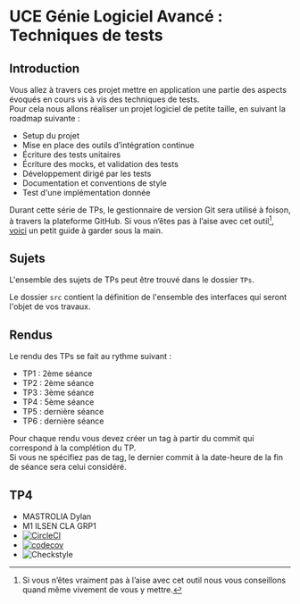 # UCE Génie Logiciel Avancé : Techniques de tests

## Introduction

Vous allez à travers ces projet mettre en application une partie des aspects évoqués en cours vis à vis des techniques de tests.  
Pour cela nous allons réaliser un projet logiciel de petite taille, en suivant la roadmap suivante : 
- Setup du projet
- Mise en place des outils d’intégration continue
- Écriture des tests unitaires
- Écriture des mocks, et validation des tests
- Développement dirigé par les tests
- Documentation et conventions de style
- Test d'une implémentation donnée

Durant cette série de TPs, le gestionnaire de version Git sera utilisé à foison, à travers la plateforme GitHub. Si vous n’êtes pas à l’aise avec cet outil[^1], [voici](http://rogerdudler.github.io/git-guide/) un petit guide à garder sous la main.

## Sujets

L'ensemble des sujets de TPs peut être trouvé dans le dossier `TPs`.

Le dossier `src` contient la définition de l'ensemble des interfaces qui seront l'objet de vos travaux.

## Rendus

Le rendu des TPs se fait au rythme suivant :

- TP1 : 2ème séance
- TP2 : 2ème séance
- TP3 : 3ème séance
- TP4 : 5ème séance
- TP5 : dernière séance
- TP6 : dernière séance

Pour chaque rendu vous devez créer un tag à partir du commit qui correspond à la complétion du TP.  
Si vous ne spécifiez pas de tag, le dernier commit à la date-heure de la fin de séance sera celui considéré.

[^1]: Si vous n’êtes vraiment pas à l’aise avec cet outil nous vous conseillons quand même vivement de vous y mettre.


## TP4

- MASTROLIA Dylan
- M1 ILSEN CLA GRP1
- [![CircleCI](https://dl.circleci.com/status-badge/img/gh/Dylan-Mastrolia-univ/ceri-m1-techniques-de-test/tree/master.svg?style=svg)](https://dl.circleci.com/status-badge/redirect/gh/Dylan-Mastrolia-univ/ceri-m1-techniques-de-test/tree/master)
- [![codecov](https://codecov.io/github/Dylan-Mastrolia-univ/ceri-m1-techniques-de-test/graph/badge.svg?token=CA5FWGKMPL)](https://codecov.io/github/Dylan-Mastrolia-univ/ceri-m1-techniques-de-test)
- ![Checkstyle](https://github.com/username/repo/actions/workflows/checkstyle.yml/badge.svg)
